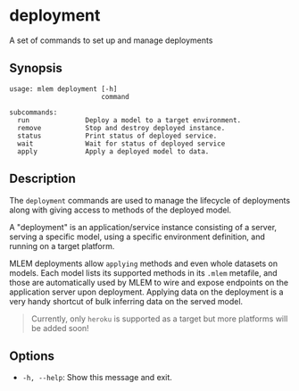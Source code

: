 # deployment

A set of commands to set up and manage deployments

## Synopsis

```usage
usage: mlem deployment [-h]
                       command

subcommands:
  run              Deploy a model to a target environment.
  remove           Stop and destroy deployed instance.
  status           Print status of deployed service.
  wait             Wait for status of deployed service
  apply            Apply a deployed model to data.
```

## Description

The `deployment` commands are used to manage the lifecycle of deployments along
with giving access to methods of the deployed model.

A "deployment" is an application/service instance consisting of a server,
serving a specific model, using a specific environment definition, and running
on a target platform.

MLEM deployments allow `applying` methods and even whole datasets on models.
Each model lists its supported methods in its `.mlem` metafile, and those are
automatically used by MLEM to wire and expose endpoints on the application
server upon deployment. Applying data on the deployment is a very handy shortcut
of bulk inferring data on the served model.

> Currently, only `heroku` is supported as a target but more platforms will be
> added soon!

## Options

- `-h, --help`: Show this message and exit.

